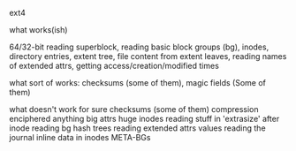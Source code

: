 ext4


what works(ish)

64/32-bit
reading superblock, reading basic block groups (bg), inodes, directory entries, extent tree, file content from extent leaves, reading names of extended attrs, getting access/creation/modified times

what sort of works:
checksums (some of them), magic fields (Some of them)



what doesn't work for sure
checksums (some of them)
compression
enciphered anything
big attrs
huge inodes
reading stuff in 'extrasize' after inode
reading bg hash trees
reading extended attrs values
reading the journal
inline data in inodes
META-BGs

